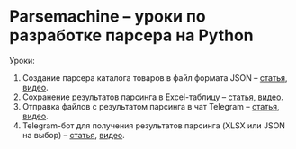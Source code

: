 # Parsemachine – уроки по разработке парсера на Python

Уроки:
1. Создание парсера каталога товаров в файл формата JSON – <a href="https://parsemachine.com/articles/urok-1-pishem-parser-kataloga-tovarov-na-python/">статья</a>, <a href="https://www.youtube.com/watch?v=PcIYQXOa4jw">видео</a>.
2. Сохранение результатов парсинга в Excel-таблицу – <a href="https://parsemachine.com/articles/urok-2-sohranyaem-rezultaty-parsinga-v-excel-tablicu-python/">статья</a>, <a href="https://www.youtube.com/watch?v=nRhMOWW2N3M">видео</a>.
3. Отправка файлов с результатом парсинга в чат Telegram – <a href="https://parsemachine.com/articles/urok-3-otpravka-fajlov-s-rezultatom-parsinga-v-chat-telegram-parsing-v-telegram/">статья</a>, <a href="https://www.youtube.com/watch?v=gjtNhcicphM">видео</a>.
4. Telegram-бот для получения результатов парсинга (XLSX или JSON на выбор) – <a href="https://parsemachine.com/articles/urok-4-pishem-telegram-bota-dlya-polucheniya-rezultatov-parsinga/">статья</a>, <a href="https://youtu.be/5uLMLaYf3lk">видео</a>.
